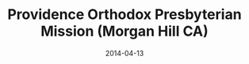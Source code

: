 ---
date: &id001 2014-04-13
end_date: null
location:
  address: null
  city: Morgan Hill
  state: CA
minister:
- end: 2015-12-31
  name: Anthony L. Garbarino
  start: 2014-01-01
  type: organizing_pastor
ministers:
- Anthony L. Garbarino
name: Providence Orthodox Presbyterian Mission
names: null
origination_date: *id001
raw_data: "California\nMorgan Hill\nProvidence Orthodox Presbyterian mission work\
  \  (April 13, 2014\u2013December 27, 2015)\nOrg. Pastor: Anthony L. Garbarino, 2014\u2013\
  15"
received_from: null
states:
- CA
status:
  active: false
  end_date: 2015-12-27
  reason: null
  received_from: null
  withdrawal_to: null
title: Providence Orthodox Presbyterian Mission (Morgan Hill CA)
year_established:
- 2014

---